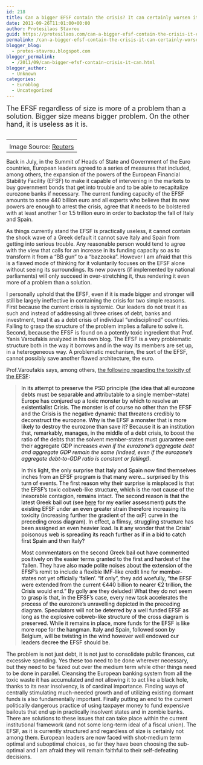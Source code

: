 ```yaml
---
id: 218
title: Can a bigger EFSF contain the crisis? It can certainly worsen it
date: 2011-09-26T11:01:00+00:00
author: Protesilaos Stavrou
guid: https://protesilaos.com/can-a-bigger-efsf-contain-the-crisis-it-can-certainly-worsen-it/
permalink: /can-a-bigger-efsf-contain-the-crisis-it-can-certainly-worsen-it/
blogger_blog:
  - protes-stavrou.blogspot.com
blogger_permalink:
  - /2011/09/can-bigger-efsf-contain-crisis-it-can.html
blogger_author:
  - Unknown
categories:
  - Euroblog
  - Uncategorized
---
```

<span style="font-size: large;">The EFSF regardless of size is more of a problem than a solution. Bigger size means bigger problem. On the other hand, it is useless as it is.</span>

<div class="separator" style="clear: both; text-align: center;">
</div>

<table cellpadding="0" cellspacing="0" class="tr-caption-container" style="float: left; margin-right: 1em; text-align: left;">
  <tr>
    <td style="text-align: center;">
    </td>
  </tr>
  
  <tr>
    <td class="tr-caption" style="text-align: center;">
      Image Source: <a href="http://www.reuters.com/article/2011/07/20/us-eurozone-idUSTRE76I5X620110720">Reuters</a>
    </td>
  </tr>
</table>

Back in July, in the Summit of Heads of State and Government of the Euro countries, European leaders agreed to a series of measures that included, among others, the expansion of the powers of the European Financial Stability Facility (EFSF) to make it capable of intervening in the markets to buy government bonds that get into trouble and to be able to recapitalize eurozone banks if necessary. The current funding capacity of the EFSF amounts to some 440 billion euro and all experts who believe that its new powers are enough to arrest the crisis, agree that it needs to be bolstered with at least another 1 or 1.5 trillion euro in order to backstop the fall of Italy and Spain.

As things currently stand the EFSF is practically useless, it cannot contain the shock wave of a Greek default it cannot save Italy and Spain from getting into serious trouble. Any reasonable person would tend to agree with the view that calls for an increase in its funding capacity so as to transform it from a &#8220;BB gun&#8221; to a &#8220;bazzooka&#8221;. However I am afraid that this is a flawed mode of thinking for it voluntarily focuses on the EFSF alone without seeing its surroundings. Its new powers (if implemented by national parliaments) will only succeed in over-stretching it, thus rendering it even more of a problem than a solution. 

I personally uphold that the EFSF, even if it is made bigger and stronger will still be largely ineffective in containing the crisis for two simple reasons. First because the current crisis is systemic. Our leaders do not treat it as such and instead of addressing all three crises of debt, banks and investment, treat it as a debt crisis of individual &#8220;undisciplined&#8221; countries. Failing to grasp the structure of the problem implies a failure to solve it. Second, because the EFSF is found on a potently toxic ingredient that Prof. Yanis Varoufakis analyzed in his own blog. The EFSF is a very problematic structure both in the way it borrows and in the way its members are set up, in a heterogeneous way. A problematic mechanism, the sort of the EFSF, cannot possibly save another flawed architecture, the euro.

Prof.Varoufakis says, among others, [the following regarding the toxicity of the EFSF](http://yanisvaroufakis.eu/2011/08/04/why-italy-why-spain-and-why-the-efsfs-size-does-not-matter/):
  


> <span style="color: black;">In its attempt to preserve the PSD principle (the idea that all eurozone debts must be separable and attributable to a single member-state) Europe has conjured up a toxic monster by which to resolve an existentialist Crisis. The monster is of course no other than the EFSF and the Crisis is the negative dynamic that threatens credibly to deconstruct the eurozone. Why is the EFSF a monster that is more likely to destroy the eurozone than save it? Because it is an institution that, remarkably, manages, in the middle of a debt crisis, to boost the ratio of the debts that the solvent member-states must guarantee over their aggregate GDP increases <i>even if the eurozone’s aggregate debt and aggregate GDP remain the same (indeed, even if the eurozone’s aggregate debt-to-GDP ratio is constant or falling!)</i>.</span></p> 
> 
> <span style="color: black;">In this light, the only surprise that Italy and Spain now find themselves inches from an EFSF program is that many were… surprised by this turn of events. The first reason why their surprise is misplaced is that the EFSF’s toxic cobweb-like structure, which is the root cause of the inexorable contagion, remains intact. The second reason is that the latest Greek bail out (see <a href="http://yanisvaroufakis.eu/2011/07/22/europes-faustian-bargain-on-the-latest-attempt-to-resolve-the-greek-debt-crisis-and-its-repercussions/" target="_blank" title="Europe’s Faustian Bargain: On the latest attempt to resolve the Greek debt crisis and its repercussions"><span style="color: black;">here</span></a> for my earlier assessment) puts the existing EFSF under an even greater strain therefore increasing its toxicity (increasing further the gradient of the α(F) curve in the preceding cross diagram). In effect, a flimsy, struggling structure has been assigned an even heavier load. Is it any wonder that the Crisis’ poisonous web is spreading its reach further as if in a bid to catch first Spain and then Italy? </span> 
> 
> <span style="color: black;">Most commentators on the second Greek bail out have commented positively on the easier terms granted to the first and hardest of the ‘fallen. They have also made polite noises about the extension of the EFSF’s remit to include a flexible IMF-like credit line for member-states not yet officially ‘fallen’. “If only”, they add woefully, “the EFSF were extended from the current €440 billion to nearer €2 trillion, the Crisis would end.” By golly are they deluded! What they do not seem to grasp is that, in the EFSF’s case, every new task accelerates the process of the eurozone’s unravelling depicted in the preceding diagram. Speculators will not be deterred by a well funded EFSF as long as the explosive cobweb-like structure of the cross diagram is preserved. While it remains in place, more funds for the EFSF is like more rope for the hangman. Italy and Spain, followed soon by Belgium, will be twisting in the wind however well endowed our leaders decree the EFSF should be.</span>

The problem is not just debt, it is not just to consolidate public finances, cut excessive spending. Yes these too need to be done wherever necessary, but they need to be fazed out over the medium term while other things need to be done in parallel. Cleansing the European banking system from all the toxic waste it has accumulated and not allowing it to act like a black hole, thanks to its near insolvency, is of cardinal importance. Finding ways of centrally stimulating much-needed growth and of utilizing existing dormant funds is also fundamentally important. Finally putting an end to the current politically dangerous practice of using taxpayer money to fund expensive bailouts that end up in practically insolvent states and in zombie banks. There are solutions to these issues that can take place within the current institutional framework (and not some long-term ideal of a fiscal union). The EFSF, as it is currently structured and regardless of size is certainly not among them. European leaders are now faced with shot-medium term optimal and suboptimal choices, so far they have been choosing the sub-optimal and I am afraid they will remain faithful to their self-defeating decisions.